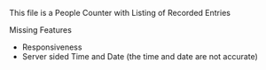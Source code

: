 This file is a People Counter with Listing of Recorded Entries

Missing Features
  - Responsiveness
  - Server sided Time and Date (the time and date are not accurate)
